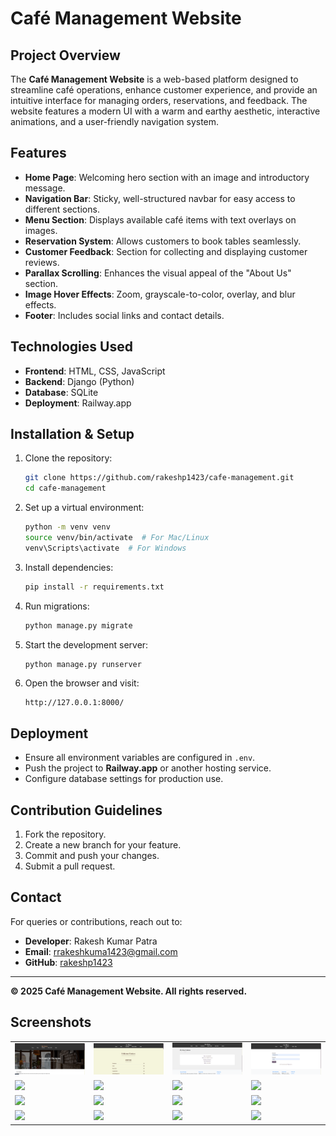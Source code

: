 # Café Management Website

## Project Overview
The **Café Management Website** is a web-based platform designed to streamline café operations, enhance customer experience, and provide an intuitive interface for managing orders, reservations, and feedback. The website features a modern UI with a warm and earthy aesthetic, interactive animations, and a user-friendly navigation system.

## Features
- **Home Page**: Welcoming hero section with an image and introductory message.
- **Navigation Bar**: Sticky, well-structured navbar for easy access to different sections.
- **Menu Section**: Displays available café items with text overlays on images.
- **Reservation System**: Allows customers to book tables seamlessly.
- **Customer Feedback**: Section for collecting and displaying customer reviews.
- **Parallax Scrolling**: Enhances the visual appeal of the "About Us" section.
- **Image Hover Effects**: Zoom, grayscale-to-color, overlay, and blur effects.
- **Footer**: Includes social links and contact details.

## Technologies Used
- **Frontend**: HTML, CSS, JavaScript
- **Backend**: Django (Python)
- **Database**: SQLite 
- **Deployment**: Railway.app

## Installation & Setup
1. Clone the repository:
   ```bash
   git clone https://github.com/rakeshp1423/cafe-management.git
   cd cafe-management
   ```
2. Set up a virtual environment:
   ```bash
   python -m venv venv
   source venv/bin/activate  # For Mac/Linux
   venv\Scripts\activate  # For Windows
   ```
3. Install dependencies:
   ```bash
   pip install -r requirements.txt
   ```
4. Run migrations:
   ```bash
   python manage.py migrate
   ```
5. Start the development server:
   ```bash
   python manage.py runserver
   ```
6. Open the browser and visit:
   ```
   http://127.0.0.1:8000/
   ```

## Deployment
- Ensure all environment variables are configured in `.env`.
- Push the project to **Railway.app** or another hosting service.
- Configure database settings for production use.

## Contribution Guidelines
1. Fork the repository.
2. Create a new branch for your feature.
3. Commit and push your changes.
4. Submit a pull request.

## Contact
For queries or contributions, reach out to:
- **Developer**: Rakesh Kumar Patra
- **Email**: rrakeshkuma1423@gmail.com
- **GitHub**: [rakeshp1423](https://github.com/rakeshp1423)

---
**© 2025 Café Management Website. All rights reserved.**


## Screenshots

<table>
  <tr>
    <td><img src="screenshots/home.png" width="200"></td>
    <td><img src="screenshots/menu.png" width="200"></td>
    <td><img src="screenshots/profile.png" width="200"></td>
    <td><img src="screenshots/login.png" width="200"></td>
  </tr>
  <tr>
    <td><img src="screenshots/signup.png" width="200"></td>
    <td><img src="screenshots/reservation.png" width="200"></td>
    <td><img src="screenshots/feedback.png" width="200"></td>
    <td><img src="screenshots/orders.png" width="200"></td>
  </tr>
  <tr>
    <td><img src="screenshots/settings.png" width="200"></td>
    <td><img src="screenshots/analytics.png" width="200"></td>
    <td><img src="screenshots/notifications.png" width="200"></td>
    <td><img src="screenshots/payment.png" width="200"></td>
  </tr>
  <tr>
    <td><img src="screenshots/reviews.png" width="200"></td>
    <td><img src="screenshots/about.png" width="200"></td>
    <td><img src="screenshots/contact.png" width="200"></td>
    <td><img src="screenshots/dashboard.png" width="200"></td>
  </tr>
</table>
